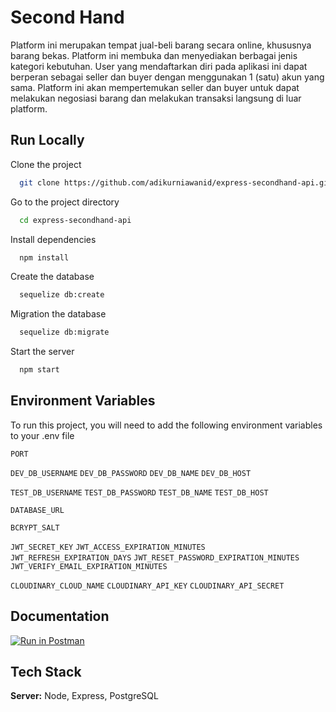 # Second Hand

Platform ini merupakan tempat jual-beli barang secara online, khususnya barang bekas. Platform ini membuka dan menyediakan berbagai jenis
kategori kebutuhan. User yang mendaftarkan diri pada aplikasi ini dapat berperan sebagai seller dan buyer dengan menggunakan 1 (satu) akun
yang sama. Platform ini akan mempertemukan seller dan buyer untuk dapat melakukan negosiasi barang dan melakukan transaksi langsung di luar
platform.

## Run Locally

Clone the project

```bash
  git clone https://github.com/adikurniawanid/express-secondhand-api.git
```

Go to the project directory

```bash
  cd express-secondhand-api
```

Install dependencies

```bash
  npm install
```

Create the database

```bash
  sequelize db:create
```

Migration the database

```bash
  sequelize db:migrate
```

Start the server

```bash
  npm start
```

## Environment Variables

To run this project, you will need to add the following environment variables to your .env file

`PORT`

`DEV_DB_USERNAME`
`DEV_DB_PASSWORD`
`DEV_DB_NAME`
`DEV_DB_HOST`

`TEST_DB_USERNAME`
`TEST_DB_PASSWORD`
`TEST_DB_NAME`
`TEST_DB_HOST`

`DATABASE_URL`

`BCRYPT_SALT`

`JWT_SECRET_KEY`
`JWT_ACCESS_EXPIRATION_MINUTES`
`JWT_REFRESH_EXPIRATION_DAYS`
`JWT_RESET_PASSWORD_EXPIRATION_MINUTES`
`JWT_VERIFY_EMAIL_EXPIRATION_MINUTES`

`CLOUDINARY_CLOUD_NAME`
`CLOUDINARY_API_KEY`
`CLOUDINARY_API_SECRET`

## Documentation

[![Run in Postman](https://run.pstmn.io/button.svg)](https://documenter.getpostman.com/view/13454122/2s83zmKgoR)

## Tech Stack

**Server:** Node, Express, PostgreSQL
